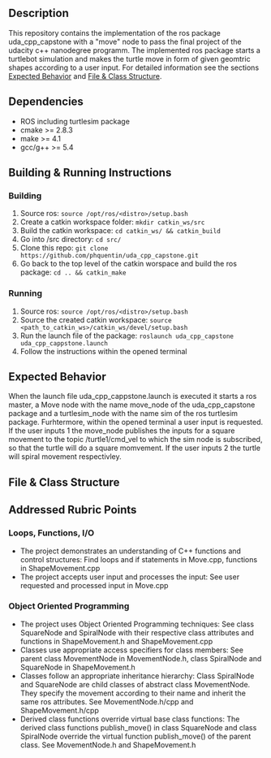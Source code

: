 ## Description

This repository contains the implementation of the ros package uda_cpp_capstone with a "move" node to pass the final project of the udacity c++ nanodegree programm. The implemented ros package starts a turtlebot simulation and makes the turtle move in form of given geomtric shapes according to a user input. For detailed information see the sections [Expected Behavior](#expected-behavior) and [File & Class Structure](#file-class-strucutre).

## Dependencies

- ROS including turtlesim package
- cmake >= 2.8.3
- make >= 4.1
- gcc/g++ >= 5.4

## Building & Running Instructions

### Building

1. Source ros: `source /opt/ros/<distro>/setup.bash`
2. Create a catkin workspace folder: `mkdir catkin_ws/src`
3. Build the catkin workspace: `cd catkin_ws/ && catkin_build`
4. Go into /src directory:  `cd src/`
5. Clone this repo:  `git clone https://github.com/phquentin/uda_cpp_capstone.git`
6. Go back to the top level of the catkin worspace and build the ros package: `cd .. && catkin_make`

### Running

1. Source ros: `source /opt/ros/<distro>/setup.bash`
2. Source the created catkin workspace: `source <path_to_catkin_ws>/catkin_ws/devel/setup.bash`
3. Run the launch file of the package: `roslaunch uda_cpp_capstone uda_cpp_cappstone.launch`
4. Follow the instructions within the opened terminal

## <a name="expected-behavior"></a> Expected Behavior

When the launch file uda_cpp_cappstone.launch is executed it starts a ros master, a Move node with the name move_node of the uda_cpp_capstone package and a turtlesim_node with the name sim of the ros turtlesim package. Furhtermore, within the opened terminal a user input is requested. If the user inputs 1 the move_node publishes the inputs for a square movement to the topic /turtle1/cmd_vel to which the sim node is subscribed, so that the turtle will do a square momvement. If the user inputs 2 the turtle will spiral movement respectivley.

## <a name="file-class-strucutre"></a> File & Class Structure

## Addressed Rubric Points

### Loops, Functions, I/O

- The project demonstrates an understanding of C++ functions and control structures: Find loops and if statements in Move.cpp, functions in ShapeMovement.cpp
- The project accepts user input and processes the input: See user requested and processed input in Move.cpp

### Object Oriented Programming

- The project uses Object Oriented Programming techniques: See class SquareNode and SpiralNode with their respective class attributes and functions in ShapeMovement.h and ShapeMovement.cpp
- Classes use appropriate access specifiers for class members: See parent class MovementNode in MovementNode.h, class SpiralNode and SquareNode in ShapeMovement.h
- Classes follow an appropriate inheritance hierarchy: Class SpiralNode and SquareNode are child classes of abstract class MovementNode. They specify the movement according to their name and inherit the same ros attributes. See MovementNode.h/cpp and ShapeMovement.h/cpp
- Derived class functions override virtual base class functions: The derived class functions publish_move() in class SquareNode and class SpiralNode override the virtual function publish_move() of the parent class. See MovementNode.h and ShapeMovement.h 




